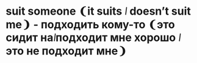 # suit someone ❨it suits ᜵ doesn’t suit me❩ - подходить кому-то ❨это сидит на᜵подходит мне хорошо ᜵ это не подходит мне❩
